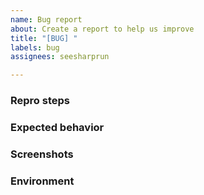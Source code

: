 ```yaml
---
name: Bug report
about: Create a report to help us improve
title: "[BUG] "
labels: bug
assignees: seesharprun

---
```


<!-- Provide a clear and concise description of the bug here. -->

### Repro steps

<!-- Provide steps to reproduce the bug in numbered format:
       1. Go to '...'
       2. Click on '....'
       3. Scroll down to '....'
       4. See error-->

### Expected behavior

<!-- Provide an explanation of the behavior you expected. -->

### Screenshots

<!-- If applicable, add screenshots to help explain your problem. -->

### Environment

<!-- Tell us about your environment, if possible. -->
